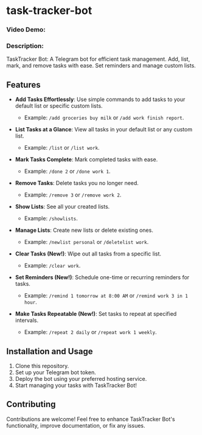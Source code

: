 # task-tracker-bot
### Video Demo: <URL HERE>
### Description:
TaskTracker Bot: A Telegram bot for efficient task management. Add, list, mark, and remove tasks with ease. Set reminders and manage custom lists.

## Features

- **Add Tasks Effortlessly**: Use simple commands to add tasks to your default list or specific custom lists.
  - Example: `/add groceries buy milk` or `/add work finish report`.

- **List Tasks at a Glance**: View all tasks in your default list or any custom list.
  - Example: `/list` or `/list work`.

- **Mark Tasks Complete**: Mark completed tasks with ease.
  - Example: `/done 2` or `/done work 1`.

- **Remove Tasks**: Delete tasks you no longer need.
  - Example: `/remove 3` or `/remove work 2`.

- **Show Lists**: See all your created lists.
  - Example: `/showlists`.

- **Manage Lists**: Create new lists or delete existing ones.
  - Example: `/newlist personal` or `/deletelist work`.

- **Clear Tasks (New!)**: Wipe out all tasks from a specific list.
  - Example: `/clear work`.

- **Set Reminders (New!)**: Schedule one-time or recurring reminders for tasks.
  - Example: `/remind 1 tomorrow at 8:00 AM` or `/remind work 3 in 1 hour`.

- **Make Tasks Repeatable (New!)**: Set tasks to repeat at specified intervals.
  - Example: `/repeat 2 daily` or `/repeat work 1 weekly`.

## Installation and Usage

1. Clone this repository.
2. Set up your Telegram bot token.
3. Deploy the bot using your preferred hosting service.
4. Start managing your tasks with TaskTracker Bot!

## Contributing

Contributions are welcome! Feel free to enhance TaskTracker Bot's functionality, improve documentation, or fix any issues.
